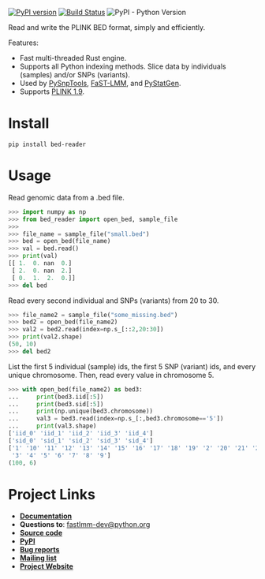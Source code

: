 [![PyPI version](https://badge.fury.io/py/bed-reader.svg)](https://badge.fury.io/py/bed-reader)
[![Build Status](https://travis-ci.com/fastlmm/bed-reader.svg?branch=master)](https://travis-ci.com/fastlmm/bed-reader)
![PyPI - Python Version](https://img.shields.io/pypi/pyversions/bed-reader)


Read and write the PLINK BED format, simply and efficiently.

Features:

* Fast multi-threaded Rust engine.
* Supports all Python indexing methods. Slice data by individuals (samples) and/or SNPs (variants).
* Used by [PySnpTools](https://github.com/fastlmm/PySnpTools), [FaST-LMM](https://github.com/fastlmm/FaST-LMM), and [PyStatGen](https://github.com/pystatgen).
* Supports [PLINK 1.9](https://www.cog-genomics.org/plink2/formats).

Install
====================

    pip install bed-reader


Usage
========

Read genomic data from a .bed file.

```python
>>> import numpy as np
>>> from bed_reader import open_bed, sample_file
>>>
>>> file_name = sample_file("small.bed")
>>> bed = open_bed(file_name)
>>> val = bed.read()
>>> print(val)
[[ 1.  0. nan  0.]
 [ 2.  0. nan  2.]
 [ 0.  1.  2.  0.]]
>>> del bed

```

Read every second individual and SNPs (variants) from 20 to 30.

```python
>>> file_name2 = sample_file("some_missing.bed")
>>> bed2 = open_bed(file_name2)
>>> val2 = bed2.read(index=np.s_[::2,20:30])
>>> print(val2.shape)
(50, 10)
>>> del bed2

```

List the first 5 individual (sample) ids, the
first 5 SNP (variant) ids, and every unique
chromosome. Then, read every value in chromosome 5.

```python
>>> with open_bed(file_name2) as bed3:
...     print(bed3.iid[:5])
...     print(bed3.sid[:5])
...     print(np.unique(bed3.chromosome))
...     val3 = bed3.read(index=np.s_[:,bed3.chromosome=='5'])
...     print(val3.shape)
['iid_0' 'iid_1' 'iid_2' 'iid_3' 'iid_4']
['sid_0' 'sid_1' 'sid_2' 'sid_3' 'sid_4']
['1' '10' '11' '12' '13' '14' '15' '16' '17' '18' '19' '2' '20' '21' '22'
 '3' '4' '5' '6' '7' '8' '9']
(100, 6)

```

Project Links
==============

- [**Documentation**](http://fastlmm.github.io/bed-reader)
- **Questions to**: [fastlmm-dev@python.org](mailto:fastlmm-dev@python.org)
- [**Source code**](https://github.com/fastlmm/bed-reader)
- [**PyPI**](https://pypi.org/project/bed-reader)
- [**Bug reports**](https://github.com/fastlmm/bed-reader/issues)
- [**Mailing list**](https://mail.python.org/mailman3/lists/fastlmm-user.python.org)
- [**Project Website**](https://fastlmm.github.io/)